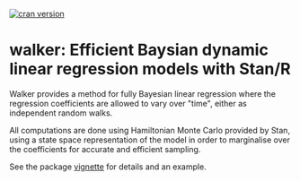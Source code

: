 [![cran version](http://www.r-pkg.org/badges/version/walker)](http://cran.r-project.org/package=walker)

# walker: Efficient Baysian dynamic linear regression models with Stan/R

Walker provides a method for fully Bayesian linear regression where the 
regression coefficients are allowed to vary over "time", either as independent random walks. 

All computations are done using Hamiltonian Monte Carlo provided by Stan, 
using a state space representation of the model in order to marginalise over the coefficients for accurate and efficient sampling.

See the package [vignette](http://htmlpreview.github.io/?https://github.com/helske/walker/blob/master/walker_html/walker.html) for details and an example.
